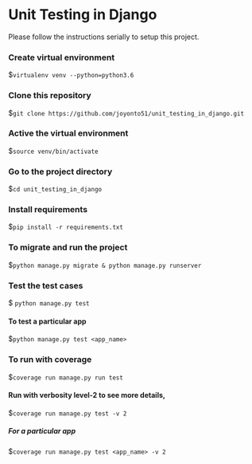 # Unit Testing in Django
Please follow the instructions serially to setup this project.

### Create virtual environment
$`virtualenv venv --python=python3.6`

### Clone this repository
$`git clone https://github.com/joyonto51/unit_testing_in_django.git`

### Active the virtual environment
$`source venv/bin/activate`

### Go to the project directory
$`cd unit_testing_in_django`

### Install requirements
$`pip install -r requirements.txt`

### To migrate and run the project
$`python manage.py migrate & python manage.py runserver`

### Test the test cases
$ `python manage.py test`
#### To test a particular app
$`python manage.py test <app_name>`

### To run with coverage
$`coverage run manage.py run test`
#### Run with verbosity level-2 to see more details,
$`coverage run manage.py test -v 2`
##### For a particular app
$`coverage run manage.py test <app_name> -v 2`  
